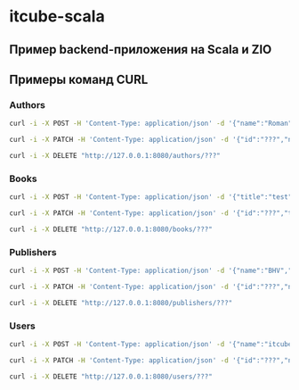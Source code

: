 # itcube-scala

## Пример backend-приложения на Scala и ZIO

## Примеры команд CURL

### Authors

```bash
curl -i -X POST -H 'Content-Type: application/json' -d '{"name":"Roman","country":"Russia"}' http://127.0.0.1:8080/authors
```

```bash
curl -i -X PATCH -H 'Content-Type: application/json' -d '{"id":"???","name":"Gvozdev Roman","country":"Russia"}' http://127.0.0.1:8080/authors
```

```bash
curl -i -X DELETE "http://127.0.0.1:8080/authors/???"
```

### Books

```bash
curl -i -X POST -H 'Content-Type: application/json' -d '{"title":"test","publisher":{"name":"test","country":"Russia"},"author":{"name":"Roman","country":"Russia"}}' http://127.0.0.1:8080/books
```

```bash
curl -i -X PATCH -H 'Content-Type: application/json' -d '{"id":"???","title":"test","publisher":{"id":"???","name":"pub","country":"Russia"},"author":{"id":"???","name":"Roma","country":"Russia"}},' http://127.0.0.1:8080/books
```

```bash
curl -i -X DELETE "http://127.0.0.1:8080/books/???"
```

### Publishers

```bash
curl -i -X POST -H 'Content-Type: application/json' -d '{"name":"BHV","country":"Russia"}' http://127.0.0.1:8080/publishers
```

```bash
curl -i -X PATCH -H 'Content-Type: application/json' -d '{"id":"???","name":"BHV","country":"Russia"}' http://127.0.0.1:8080/publishers
```

```bash
curl -i -X DELETE "http://127.0.0.1:8080/publishers/???"
```

### Users

```bash
curl -i -X POST -H 'Content-Type: application/json' -d '{"name":"itcube","email":"example@mail.ru","password":"123"}' http://127.0.0.1:8080/users
```

```bash
curl -i -X PATCH -H 'Content-Type: application/json' -d '{"id":"???","name":"itcube46","email":"example@mail.ru","password":"qwe"}' http://127.0.0.1:8080/users
```

```bash
curl -i -X DELETE "http://127.0.0.1:8080/users/???"
```
